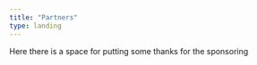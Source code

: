 ```yaml
---
title: "Partners"
type: landing
---
```


Here there is a space for putting some thanks for the sponsoring